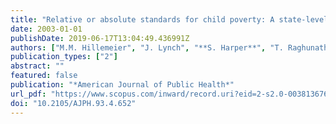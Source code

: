 ```yaml
---
title: "Relative or absolute standards for child poverty: A state-level analysis of infant and child mortality"
date: 2003-01-01
publishDate: 2019-06-17T13:04:49.436991Z
authors: ["M.M. Hillemeier", "J. Lynch", "**S. Harper**", "T. Raghunathan", "G.A. Kaplan"]
publication_types: ["2"]
abstract: ""
featured: false
publication: "*American Journal of Public Health*"
url_pdf: "https://www.scopus.com/inward/record.uri?eid=2-s2.0-0038136767&doi=10.2105%2fAJPH.93.4.652&partnerID=40&md5=98d17eef7fabf469bde701b560fdcb41"
doi: "10.2105/AJPH.93.4.652"
---
```


